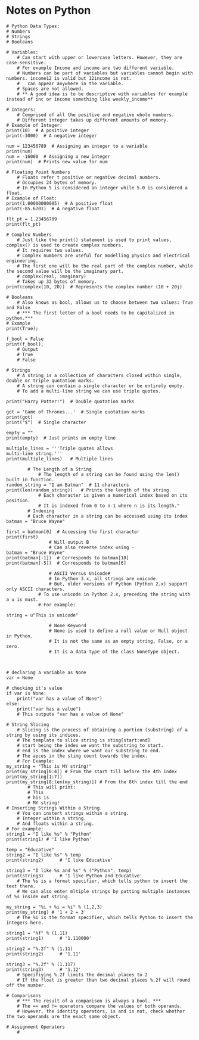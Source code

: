 # Notes on Python

    # Python Data Types:
    # Numbers
    # Strings
    # Booleans

    # Variables: 
        # Can start with upper or lowercase letters. However, they are case-sensitive.
        # For example Income and income are two different variable.
        # Numbers can be part of variables but variables cannot begin with numbers. income12 is valid but 12income is not.
        # _ can appear anywhere in the variable.
        # Spaces are not allowed.
        # ** A good idea is to be descriptive with variables for example instead of inc or income something like weekly_income**

    # Integers:
        # Comprised of all the positive and negative whole numbers.
        # Different integer takes up different amounts of memory.
    # Example of Integer:
    print(10)  # A positive integer
    print(-3000)  # A negative integer

    num = 123456789  # Assigning an integer to a variable
    print(num)
    num = -16000  # Assigning a new integer
    print(num)  # Prints new value for num

    # Floating Point Numbers
        # Floats refer t positive or negative decimal numbers.
        # Occupies 24 bytes of memory.
        # In Python 5 is considered an integer while 5.0 is considered a float.
    # Example of Float:
    print(1.00000000005)  # A positive float
    print(-85.6701)  # A negative float

    flt_pt = 1.23456789
    print(flt_pt)

    # Complex Numbers
        # Just like the print() statement is used to print values, complex() is used to create complex numbers.
        # It requires two values.
        # Complex numbers are useful for modelling physics and electrical engineering.
        # The first one will be the real part of the complex number, while the second value will be the imaginary part.
        # complex(real, imaginary)
        # Takes up 32 bytes of memory.
    print(complex(10, 20))  # Represents the complex number (10 + 20j)

    # Booleans
        # Also knows as bool, allows us to choose between two values: True and False
        # *** The first letter of a bool needs to be capitalized in python.***
    # Example
    print(True);

    f_bool = False
    print(f_bool);
        # Output
        # True
        # False

    # Strings
        # A string is a collection of characters closed within single, double or triple quotation marks.
        # A string can contain a single character or be entirely empty.
        # To add a multi-line string we can use triple quotes.

    print("Harry Potter!")  # Double quotation marks

    got = 'Game of Thrones...'  # Single quotation marks
    print(got)
    print("$")  # Single character

    empty = ""
    print(empty)  # Just prints an empty line

    multiple_lines = '''Triple quotes allows
    multi-line string.'''
    print(multiple_lines)   # Multiple lines

            # The Length of a String
                # The length of a string can be found using the len() built in function.
    random_string = "I am Batman"  # 11 characters
    print(len(random_string))   # Prints the length of the string.
                # Each character is given a numerical index based on its position.
                # It is indexed from 0 to n-1 where n is its length."
            # Indexing
            # Each character in a string can be accessed using its index
    batman = "Bruce Wayne"

    first = batman[0]  # Accessing the first character
    print(first)
                    # Will output B
                    # Can also reverse index using -
    batman = "Bruce Wayne"
    print(batman[-1])  # Corresponds to batman[10]
    print(batman[-5])  # Corresponds to batman[6]

                    # ASCII Versus Unicode#
                    # In Python 3.x, all strings are unicode.
                    # But, older versions of Python (Python 2.x) support only ASCII characters.
                # To use unicode in Python 2.x, preceding the string with a u is must.
                # For example:

    string = u"This is unicode"

                    # None Keyword
                    # None is used to define a null value or Null object in Python.
                    # It is not the same as an empty string, False, or a zero.
                    # It is a data type of the class NoneType object.



    # declaring a variable as None
    var = None

    # checking it's value
    if var is None:
        print("var has a value of None")
    else:
        print("var has a value")
        # This outputs "var has a value of None"

    # String Slicing
        # Slicing is the process of obtaining a portion (substring) of a string by using its indices.
        # The template to slice string is sting[start:end]
        # start being the index we want the substring to start.
        # end is the index where we want our substring to end.
        # The apces in the sting count towards the index.
        # For Example:
    my_string = "This is MY string!"
    print(my_string[0:4]) # From the start till before the 4th index
    print(my_string[1:7])
    print(my_string[8:len(my_string)]) # From the 8th index till the end
            # This will print:
            # This
            # his is
            # MY string!
    # Inserting Strings Within a String.
        # You can instert strings within a string.
        # Integer within a string.
        # And floats within a string.
    # For example:
    string1 = "I like %s" % "Python"
    print(string1) # 'I like Python'

    temp = "Educative"
    string2 = "I like %s" % temp
    print(string2)      # 'I like Educative'

    string3 = "I like %s and %s" % ("Python", temp)
    print(string3)      # 'I like Python and Educative'
        # The %s is a format specifier, which tells python to insert the text there.
        # We can also enter mltiple strings by putting multiple instances of %s inside out string.

    my_string = "%i + %i = %i" % (1,2,3)
    print(my_string) # '1 + 2 = 3'
        # The %i is the format specifier, which tells Python to insert the integers here.

    string1 = "%f" % (1.11)
    print(string1)      # '1.110000'

    string2 = "%.2f" % (1.11)
    print(string2)      # '1.11'

    string3 = "%.2f" % (1.117)
    print(string3)      # '1.12'
        # Specifiying %.2f limits the decimal places to 2
        # If the float is greater than two decimal places %.2f will round off the number.

    # Comparisons
        # *** The result of a comparison is always a bool. ***
        # The == and != operators compare the values of both operands.
        # However, the identity operators, is and is not, check whether the two operands are the exact same object.

    # Assignment Operators
        #